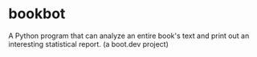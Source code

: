 # bookbot
A Python program that can analyze an entire book's text and print out an interesting statistical report. (a boot.dev project)
